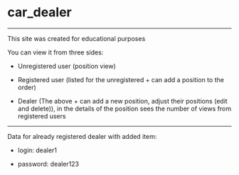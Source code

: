 # car_dealer
___
This site was created for educational purposes

You can view it from three sides:

* Unregistered user (position view)

* Registered user (listed for the unregistered + can add a position to the order)

* Dealer (The above + can add a new position, adjust their positions (edit and delete)), in the details of the position sees the number of views from registered users
___
Data for already registered dealer with added item:

- login: dealer1

- password: dealer123
